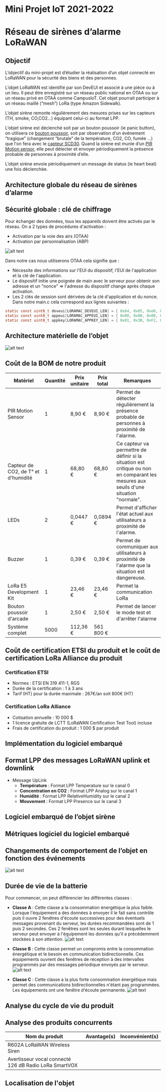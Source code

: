# Mini Projet IoT 2021-2022 
# Réseau de sirènes d’alarme LoRaWAN

## Objectif
L’objectif du mini-projet est d’étudier la réalisation d’un objet connecté en LoRaWAN pour la sécurité des biens et des personnes.

L’objet LoRaWAN est identifié par son DevEUI et associé à une pièce ou à un lieu. Il peut être enregistré sur un réseau public national en OTAA ou sur un réseau privé en OTAA comme CampusIoT. Cet objet pourrait participer à un réseau maillé (“mesh”) LoRa (type Amazon Sidewalk).

L’objet sirène remonte régulièrement des mesures prises sur les capteurs (TH, smoke, CO,CO2...) équipant celui-ci au format LPP.

L’objet sirène est déclenché soit par un bouton poussoir (ie panic button), on utilisera ce [bouton poussoir](https://www.gotronic.fr/art-bouton-poussoir-arcade-jaune-bd23j-29602.htm), soit par observation d’un événement “tragique” (changement “brutale” de la température, CO2, CO, fumée …) que l'on fera avec le [capteur SCD30](https://www.seeedstudio.com/Grove-CO2-Temperature-Humidity-Sensor-SCD30-p-2911.html). Quand la sirène est munie d’un [PIR Motion sensor](https://wiki.seeedstudio.com/Grove-PIR_Motion_Sensor/), elle peut détecter et envoyer périodiquement la présence probable de personnes à proximité d’elle.
  
L’objet sirène envoie périodiquement un message de status (ie heart beat) une fois déclenchée.

## Architecture globale du réseau de sirènes d’alarme
## Sécurité globale : clé de chiffrage
Pour échanger des données, tous les appareils doivent être activés par le réseau.
On a 2 types de procédures d'activation :
- Activation par la voie des airs (OTAA)
- Activation par personnalisation (ABP)

![alt text](https://github.com/GauthierBct/projetIOT22/blob/main/img/Activation.png?raw=true)

Dans notre cas nous utiliserons OTAA cela signifie que :
- Nécessite des informations sur l'EUI du dispositif, l'EUI de l'application et la clé de l'application.
- Le dispositif initie une poignée de main avec le serveur pour obtenir son adresse et un "nonce" => l'adresse du dispositif change après chaque activation.
- Les 2 clés de session sont dérivées de la clé d'application et du nonce.
Dans notre main.c cela correspond aux lignes suivantes : 
```c
static const uint8_t deveui[LORAMAC_DEVEUI_LEN] = { 0x64, 0x05, 0xe0, 0xfd, 0xa2, 0x58, 0x65, 0x82 };
static const uint8_t appeui[LORAMAC_APPEUI_LEN] = { 0x00, 0x00, 0x00, 0x00, 0x00, 0x00, 0x00, 0x00 };
static const uint8_t appkey[LORAMAC_APPKEY_LEN] = { 0x01, 0x3B, 0xF2, 0x33, 0x0C, 0x6D, 0xA2, 0x03, 0x4D, 0xDE, 0x8E, 0xD0, 0x07, 0xB6, 0x4E, 0x6A };
```

## Architecture matérielle de l’objet
![alt text](https://github.com/GauthierBct/projetIOT22/blob/main/img/Structure.png?raw=true)

## Coût de la BOM de notre produit
|Matériel|Quantité|Prix unitaire|Prix total|Remarques|
|--------|--------|-------------|----------|-|
|PIR Motion Sensor|1|8,90 €|8,90 €|Permet de détecter régulièrement la présence probable de personnes à proximité de l'alarme.| 
|Capteur de CO2, de T° et d'humidité|1|68,80 €|68,80 €|Ce capteur va permettre de définir si la situation est critique ou non en comparant les mesures aux seuils d'une situation "normale".|
|LEDs|2|0,0447 €|0,0894 €|Permet d'afficher l'état actuel aux utilisateurs a proximité de l'alarme.|
|Buzzer|1|0,39 €|0,39 €|Permet de communiquer aux utilisateurs à proximité de l'alarme que la situation est dangereuse.|
|LoRa E5 Development Kit|1|23,46 €|23,46 €|Permet la communication LoRa|
|Bouton poussoir d'arcade|1|2,50 €|2,50 €|Permet de lancer le mode test et d'arrêter l'alarme|
|Système complet|5000|112,36 €|561 800 €|
## Coût de certification ETSI du produit et le coût de certification LoRa Alliance du produit
### Certification ETSI
- Normes : ETSI EN 319 411-1, RGS
- Durée de la certification : 1 à 3 ans 
- Tarif (HT) pour la durée maximale : 267€/an soit 800€ (HT)
### Certification LoRa Alliance
- Cotisation annuelle : 10 000 $
- 1 licence gratuite de LCTT (LoRaWAN Certification Test Tool) incluse
- Frais de certification du produit : 1 000 $ par produit
## Implémentation du logiciel embarqué
## Format LPP des messages LoRaWAN uplink et downlink
- Message UpLink
	- **Température**  : Format LPP Temperature sur le canal 0
	- **Concentration en CO2** : Format LPP Analog sur le canal 1
	- **Humidité** : Format LPP RelativeHumidity sur le canal 2
	- **Mouvement** : Format LPP Presence sur le canal 3
## Logiciel embarqué de l’objet sirène
## Métriques logiciel du logiciel embarqué
## Changements de comportement de l’objet en fonction des événements
![alt text](https://github.com/GauthierBct/projetIOT22/blob/main/img/Automate.png?raw=true)

## Durée de vie de la batterie
Pour commencer, on peut différencier les différentes classes : 
-   **Classe A** : Cette classe a la consommation énergétique la plus faible. Lorsque l'équipement a des données à envoyer il le fait sans contrôle puis il ouvre 2 fenêtres d'écoute successives pour des éventuels messages provenant du serveur, les durées recommandées sont de 1 puis 2 secondes. Ces 2 fenêtres sont les seules durant lesquelles le serveur peut envoyer à l'équipement les données qu'il a précédemment stockées à son attention.
![alt text](https://github.com/GauthierBct/projetIOT22/blob/main/img/ClasseA.png?raw=true)

-   **Classe B** : Cette classe permet un compromis entre la consommation énergétique et le besoin en communication bidirectionnelle. Ces équipements ouvrent des fenêtres de réception à des intervalles programmés par des messages périodique envoyés par le serveur.
![alt text](https://github.com/GauthierBct/projetIOT22/blob/main/img/ClasseB.png?raw=true)

-   **Classe C** : Cette classe a la plus forte consommation énergétique mais permet des communications bidirectionnelles n'étant pas programmées. Les équipements ont une fenêtre d'écoute permanente.
![alt text](https://github.com/GauthierBct/projetIOT22/blob/main/img/ClasseC.png?raw=true)


## Analyse du cycle de vie du produit
## Analyse des produits concurrents
|Nom du produit|Avantage(s)|Inconvénient(s)|
|--------------|-----------|---------------|
|R602A LoRaWAN Wireless Siren|||
|Avertisseur vocal connecté 126 dB Radio LoRa SmartVOX|||
## Localisation de l'objet





